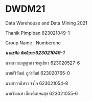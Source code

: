 # DWDM21
Data Warehouse and Data Mining 2021

Thanik Pimpiban 623021049-1 


Group Name : Numberone

**_นายธนิก พิมภิบาล 623021049-1_**

นางสาวเบญญาภา ระภูเขียว 623020527-6 

นายศิริวัฒน์ ภูลำสัตย์ 623020765-0

นางสาววนิศรา จงใจ 623021054-8

นายวิฆเนศ เกียรติเกษมสุข 623021055-6


